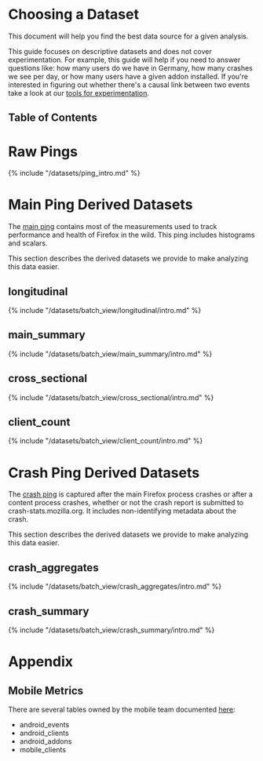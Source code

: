 # Choosing a Dataset

This document will help you find the best data source for a given analysis.

This guide focuses on descriptive datasets and does not cover experimentation.
For example, this guide will help if you need to answer questions like:
how many users do we have in Germany, how many crashes we see per day,
or how many users have a given addon installed.
If you're interested in figuring out whether there's a causal link between two events
take a look at our [tools for experimentation](/tools/experiments.md).

## Table of Contents

<!-- toc -->

# Raw Pings

{% include "/datasets/ping_intro.md" %}

# Main Ping Derived Datasets

The [main ping](http://gecko.readthedocs.io/en/latest/toolkit/components/telemetry/telemetry/data/main-ping.html)
contains most of the measurements used to track performance and health of Firefox in the wild.
This ping includes histograms and scalars.

This section describes the derived datasets we provide to make analyzing this data easier.

## longitudinal

{% include "/datasets/batch_view/longitudinal/intro.md" %}

## main_summary

{% include "/datasets/batch_view/main_summary/intro.md" %}

## cross_sectional

{% include "/datasets/batch_view/cross_sectional/intro.md" %}

## client_count

{% include "/datasets/batch_view/client_count/intro.md" %}

# Crash Ping Derived Datasets

The [crash ping](http://gecko.readthedocs.io/en/latest/toolkit/components/telemetry/telemetry/data/crash-ping.html)
is captured after the main Firefox process crashes or after a content process crashes,
whether or not the crash report is submitted to crash-stats.mozilla.org.
It includes non-identifying metadata about the crash.

This section describes the derived datasets we provide to make analyzing this data easier.

## crash_aggregates

{% include "/datasets/batch_view/crash_aggregates/intro.md" %}

## crash_summary

{% include "/datasets/batch_view/crash_summary/intro.md" %}

# Appendix

## Mobile Metrics

There are several tables owned by the mobile team documented
[here](https://wiki.mozilla.org/Mobile/Metrics/Redash): 

* android_events
* android_clients
* android_addons
* mobile_clients

